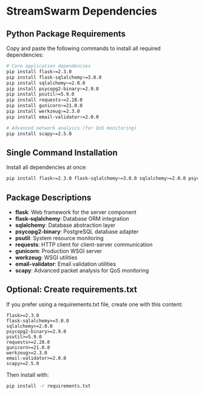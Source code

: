 # StreamSwarm Dependencies

## Python Package Requirements

Copy and paste the following commands to install all required dependencies:

```bash
# Core application dependencies
pip install flask>=2.3.0
pip install flask-sqlalchemy>=3.0.0
pip install sqlalchemy>=2.0.0
pip install psycopg2-binary>=2.9.0
pip install psutil>=5.9.0
pip install requests>=2.28.0
pip install gunicorn>=21.0.0
pip install werkzeug>=2.3.0
pip install email-validator>=2.0.0

# Advanced network analysis (for QoS monitoring)
pip install scapy>=2.5.0
```

## Single Command Installation

Install all dependencies at once:

```bash
pip install flask>=2.3.0 flask-sqlalchemy>=3.0.0 sqlalchemy>=2.0.0 psycopg2-binary>=2.9.0 psutil>=5.9.0 requests>=2.28.0 gunicorn>=21.0.0 werkzeug>=2.3.0 email-validator>=2.0.0 scapy>=2.5.0
```

## Package Descriptions

- **flask**: Web framework for the server component
- **flask-sqlalchemy**: Database ORM integration
- **sqlalchemy**: Database abstraction layer
- **psycopg2-binary**: PostgreSQL database adapter
- **psutil**: System resource monitoring
- **requests**: HTTP client for client-server communication
- **gunicorn**: Production WSGI server
- **werkzeug**: WSGI utilities
- **email-validator**: Email validation utilities
- **scapy**: Advanced packet analysis for QoS monitoring

## Optional: Create requirements.txt

If you prefer using a requirements.txt file, create one with this content:

```
flask>=2.3.0
flask-sqlalchemy>=3.0.0
sqlalchemy>=2.0.0
psycopg2-binary>=2.9.0
psutil>=5.9.0
requests>=2.28.0
gunicorn>=21.0.0
werkzeug>=2.3.0
email-validator>=2.0.0
scapy>=2.5.0
```

Then install with:
```bash
pip install -r requirements.txt
```